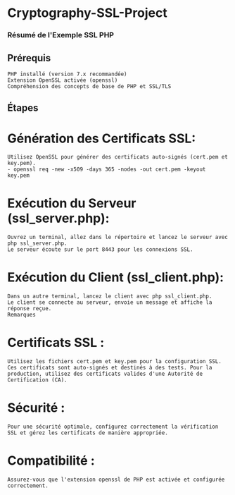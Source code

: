 # Cryptography-SSL-Project
### Résumé de l'Exemple SSL PHP
## Prérequis
    PHP installé (version 7.x recommandée)
    Extension OpenSSL activée (openssl)
    Compréhension des concepts de base de PHP et SSL/TLS
## Étapes
# Génération des Certificats SSL:
    Utilisez OpenSSL pour générer des certificats auto-signés (cert.pem et key.pem).
    - openssl req -new -x509 -days 365 -nodes -out cert.pem -keyout key.pem

# Exécution du Serveur (ssl_server.php):

    Ouvrez un terminal, allez dans le répertoire et lancez le serveur avec php ssl_server.php.
    Le serveur écoute sur le port 8443 pour les connexions SSL.
# Exécution du Client (ssl_client.php):

    Dans un autre terminal, lancez le client avec php ssl_client.php.
    Le client se connecte au serveur, envoie un message et affiche la réponse reçue.
    Remarques
# Certificats SSL :

    Utilisez les fichiers cert.pem et key.pem pour la configuration SSL.
    Ces certificats sont auto-signés et destinés à des tests. Pour la production, utilisez des certificats valides d'une Autorité de Certification (CA).
# Sécurité :

    Pour une sécurité optimale, configurez correctement la vérification SSL et gérez les certificats de manière appropriée.
# Compatibilité :

    Assurez-vous que l'extension openssl de PHP est activée et configurée correctement.